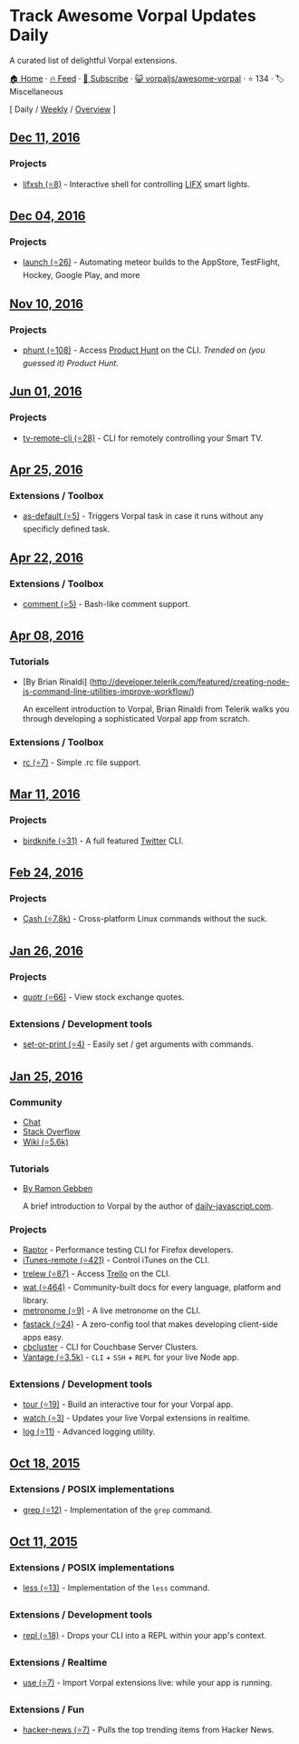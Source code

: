 # Track Awesome Vorpal Updates Daily

A curated list of delightful Vorpal extensions.

[🏠 Home](/README.md) · [🔥 Feed](https://test.trackawesomelist.com/vorpaljs/awesome-vorpal/feed.xml) · [📮 Subscribe](https://trackawesomelist.us17.list-manage.com/subscribe?u=d2f0117aa829c83a63ec63c2f&id=36a103854c) · [😺 vorpaljs/awesome-vorpal](https://github.com/vorpaljs/awesome-vorpal/blob/master/README.md) · ⭐ 134 · 🏷️ Miscellaneous

[ Daily / [Weekly](/content/vorpaljs/awesome-vorpal/week/README.md) / [Overview](/content/vorpaljs/awesome-vorpal/readme/README.md) ]



## [Dec 11, 2016](/content/2016/12/11/README.md)

### Projects

*   [lifxsh (⭐8)](https://github.com/ristomatti/lifxsh) - Interactive shell for controlling [LIFX](http://www.lifx.com) smart lights.

## [Dec 04, 2016](/content/2016/12/04/README.md)

### Projects

*   [launch (⭐26)](https://github.com/NewSpring/meteor-launch) - Automating meteor builds to the AppStore, TestFlight, Hockey, Google Play, and more

## [Nov 10, 2016](/content/2016/11/10/README.md)

### Projects

*   [phunt (⭐108)](https://github.com/Kristories/phunt) - Access [Product Hunt](https://www.producthunt.com/) on the CLI. *Trended on (you guessed it) Product Hunt.*

## [Jun 01, 2016](/content/2016/06/01/README.md)

### Projects

*   [tv-remote-cli (⭐28)](https://github.com/Glavin001/tv-remote-cli) - CLI for remotely controlling your Smart TV.

## [Apr 25, 2016](/content/2016/04/25/README.md)

### Extensions / Toolbox

*   [as-default (⭐5)](https://github.com/ialpert/vorpal-as-default) - Triggers Vorpal task in case it runs without any specificly defined task.

## [Apr 22, 2016](/content/2016/04/22/README.md)

### Extensions / Toolbox

*   [comment (⭐5)](https://github.com/subk/vorpal-comment) - Bash-like comment support.

## [Apr 08, 2016](/content/2016/04/08/README.md)

### Tutorials

*   \[By Brian Rinaldi] (<http://developer.telerik.com/featured/creating-node-js-command-line-utilities-improve-workflow/>)

    An excellent introduction to Vorpal, Brian Rinaldi from Telerik walks you through developing a sophisticated Vorpal app from scratch.

### Extensions / Toolbox

*   [rc (⭐7)](https://github.com/subk/vorpal-rc) - Simple .rc file support.

## [Mar 11, 2016](/content/2016/03/11/README.md)

### Projects

*   [birdknife (⭐31)](https://github.com/vanita5/birdknife) - A full featured [Twitter](https://twitter.com/) CLI.

## [Feb 24, 2016](/content/2016/02/24/README.md)

### Projects

*   [Cash (⭐7.8k)](https://github.com/dthree/cash) - Cross-platform Linux commands without the suck.

## [Jan 26, 2016](/content/2016/01/26/README.md)

### Projects

*   [quotr (⭐66)](https://github.com/andrerpena/quotr) - View stock exchange quotes.

### Extensions / Development tools

*   [set-or-print (⭐4)](https://github.com/AljoschaMeyer/vorpal-setorprint) - Easily set / get arguments with commands.

## [Jan 25, 2016](/content/2016/01/25/README.md)

### Community

*   [Chat](https://gitter.im/dthree/vorpal)
*   [Stack Overflow](http://stackoverflow.com/questions/tagged/vorpal.js)
*   [Wiki (⭐5.6k)](https://github.com/dthree/vorpal/wiki)

### Tutorials

*   [By Ramon Gebben](http://daily-javascript.com/articles/vorpal/)

    A brief introduction to Vorpal by the author of [daily-javascript.com](https://github.com/vorpaljs/awesome-vorpal/blob/master/README.md/daily-javascript.com).

### Projects

*   [Raptor](https://developer.mozilla.org/en-US/Firefox_OS/Automated_testing/Raptor) - Performance testing CLI for Firefox developers.
*   [iTunes-remote (⭐421)](https://github.com/mischah/itunes-remote/) - Control iTunes on the CLI.
*   [trelew (⭐87)](https://github.com/websitesfortrello/trelew) - Access [Trello](https://trello.com/) on the CLI.
*   [wat (⭐464)](https://github.com/dthree/wat) - Community-built docs for every language, platform and library.
*   [metronome (⭐9)](https://github.com/AljoschaMeyer/metronome-cli) - A live metronome on the CLI.
*   [fastack (⭐24)](https://github.com/fastack/cli) - A zero-config tool that makes developing client-side apps easy.
*   [cbcluster](https://www.npmjs.com/package/cbcluster) - CLI for Couchbase Server Clusters.
*   [Vantage (⭐3.5k)](https://github.com/dthree/vantage) - `CLI` + `SSH` + `REPL` for your live Node app.

### Extensions / Development tools

*   [tour (⭐19)](https://github.com/vorpaljs/vorpal-tour) - Build an interactive tour for your Vorpal app.
*   [watch (⭐3)](https://github.com/vantagejs/vantage-watch) - Updates your live Vorpal extensions in realtime.
*   [log (⭐11)](https://github.com/AljoschaMeyer/vorpal-log) - Advanced logging utility.

## [Oct 18, 2015](/content/2015/10/18/README.md)

### Extensions / POSIX implementations

*   [grep (⭐12)](https://github.com/vorpaljs/vorpal-grep) - Implementation of the `grep` command.

## [Oct 11, 2015](/content/2015/10/11/README.md)

### Extensions / POSIX implementations

*   [less (⭐13)](https://github.com/vorpaljs/vorpal-less) - Implementation of the `less` command.

### Extensions / Development tools

*   [repl (⭐18)](https://github.com/vorpaljs/vorpal-repl) - Drops your CLI into a REPL within your app's context.

### Extensions / Realtime

*   [use (⭐7)](https://github.com/vorpaljs/vorpal-use) - Import Vorpal extensions live: while your app is running.

### Extensions / Fun

*   [hacker-news (⭐7)](https://github.com/vorpaljs/vorpal-hacker-news) - Pulls the top trending items from Hacker News.